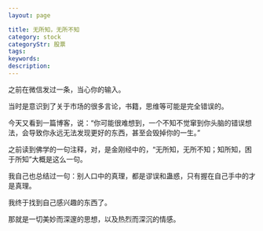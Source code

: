 ```yaml
---
layout: page

title: 无所知，无所不知
category: stock
categoryStr: 股票
tags: 
keywords: 
description: 
---
```



之前在微信发过一条，当心你的输入。

当时是意识到了关于市场的很多言论，书籍，思维等可能是完全错误的。

今天又看到一篇博客，说：“你可能很难想到，一个不知不觉窜到你头脑的错误想法，会导致你永远无法发现更好的东西，甚至会毁掉你的一生。”

之前读到佛学的一句注释，对，是金刚经中的，“无所知，无所不知；知所知，困于所知”大概是这么一句。

我自己也总结过一句：别人口中的真理，都是谬误和蛊惑，只有握在自己手中的才是真理。

我终于找到自己感兴趣的东西了。

那就是一切美妙而深邃的思想，以及热烈而深沉的情感。

